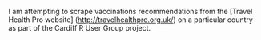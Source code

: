 I am attempting to scrape vaccinations recommendations from the [Travel Health Pro website] (http://travelhealthpro.org.uk/) on a 
particular country as part of the Cardiff R User Group project.
